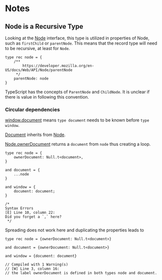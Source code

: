 # Notes

## Node is a Recursive Type

Looking at the [Node](https://developer.mozilla.org/en-US/docs/Web/API/Node) interface, this type is utilized in properties of Node, such as `firstChild` or `parentNode`. This means that the record type will need to be recursive, at least for `Node`.

```res
type rec node = {
    /**
        https://developer.mozilla.org/en-US/docs/Web/API/Node/parentNode
     */
    parentNode: node
}
```

TypeScript has the concepts of `ParentNode` and `ChildNode`. It is unclear if there is value in following this convention.

### Circular dependencies

[window.document](https://developer.mozilla.org/en-US/docs/Web/API/Window/document) means `type document` needs to be known before `type window`.

[Document](https://developer.mozilla.org/en-US/docs/Web/API/Document) inherits from [Node](https://developer.mozilla.org/en-US/docs/Web/API/Node).

[Node.ownerDocument](https://developer.mozilla.org/en-US/docs/Web/API/Node/ownerDocument) returns a `document` from `node` thus creating a loop.

```res
type rec node = {
    ownerDocument: Null.t<document>,
}

and document = {
    ...node
}

and window = {
    document: document;
}

/*
Syntax Errors
[E] Line 10, column 22:
Did you forget a `,` here?
 */
```

Spreading does not work here and duplicating the properties leads to

```res
type rec node = {ownerDocument: Null.t<document>}

and document = {ownerDocument: Null.t<document>}

and window = {document: document}

// Compiled with 1 Warning(s)
// [W] Line 3, column 16:
// the label ownerDocument is defined in both types node and document.
```
